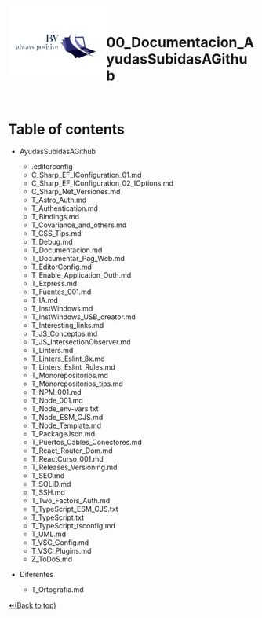 <div>
	<div>
		<img src=https://raw.githubusercontent.com/Byron2016/00_forImages/main/images/Logo_01_00.png align=left alt=MyLogo width=200>
	</div>
	&nbsp;
	<div>
		<h1>00_Documentacion_AyudasSubidasAGithub</h1>
	</div>
</div>

&nbsp;

# Table of contents

- AyudasSubidasAGithub

  - .editorconfig
  - C_Sharp_EF_IConfiguration_01.md
  - C_Sharp_EF_IConfiguration_02_IOptions.md
  - C_Sharp_Net_Versiones.md
  - T_Astro_Auth.md
  - T_Authentication.md
  - T_Bindings.md
  - T_Covariance_and_others.md
  - T_CSS_Tips.md
  - T_Debug.md
  - T_Documentacion.md
  - T_Documentar_Pag_Web.md
  - T_EditorConfig.md
  - T_Enable_Application_Outh.md
  - T_Express.md
  - T_Fuentes_001.md
  - T_IA.md
  - T_InstWindows.md
  - T_InstWindows_USB_creator.md
  - T_Interesting_links.md
  - T_JS_Conceptos.md
  - T_JS_IntersectionObserver.md
  - T_Linters.md
  - T_Linters_Eslint_8x.md
  - T_Linters_Eslint_Rules.md
  - T_Monorepositorios.md
  - T_Monorepositorios_tips.md
  - T_NPM_001.md
  - T_Node_001.md
  - T_Node_env-vars.txt
  - T_Node_ESM_CJS.md
  - T_Node_Template.md
  - T_PackageJson.md
  - T_Puertos_Cables_Conectores.md
  - T_React_Router_Dom.md
  - T_ReactCurso_001.md
  - T_Releases_Versioning.md
  - T_SEO.md
  - T_SOLID.md
  - T_SSH.md
  - T_Two_Factors_Auth.md
  - T_TypeScript_ESM_CJS.txt
  - T_TypeScript.txt
  - T_TypeScript_tsconfig.md
  - T_UML.md
  - T_VSC_Config.md
  - T_VSC_Plugins.md
  - Z_ToDoS.md

- Diferentes
  - T_Ortografia.md

[⏪(Back to top)](#table-of-contents)
